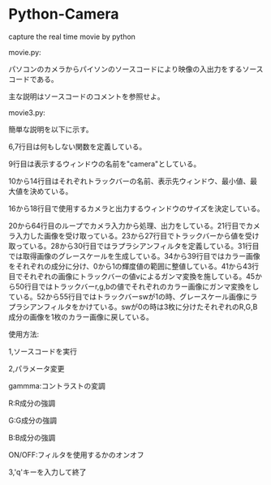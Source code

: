 # Python-Camera
capture the real time movie by python


movie.py:

パソコンのカメラからパイソンのソースコードにより映像の入出力をするソースコードである。

主な説明はソースコードのコメントを参照せよ。


movie3.py:

簡単な説明を以下に示す。

6,7行目は何もしない関数を定義している。

9行目は表示するウィンドウの名前を"camera"としている。

10から14行目はそれぞれトラックバーの名前、表示先ウィンドウ、最小値、最大値を決めている。

16から18行目で使用するカメラと出力するウィンドウのサイズを決定している。

20から64行目のループでカメラ入力から処理、出力をしている。21行目でカメラ入力した画像を受け取っている。23から27行目でトラックバーから値を受け取っている。28から30行目ではラプラシアンフィルタを定義している。31行目では取得画像のグレースケールを生成している。34から39行目ではカラー画像をそれぞれの成分に分け、0から1の輝度値の範囲に整値している。41から43行目でそれぞれの画像にトラックバーの値vによるガンマ変換を施している。45から50行目ではトラックバーr,g,bの値でそれぞれのカラー画像にガンマ変換をしている。52から55行目ではトラックバーswが1の時、グレースケール画像にラプラシアンフィルタをかけている。swが0の時は3枚に分けたそれぞれのR,G,B成分の画像を1枚のカラー画像に戻している。


使用方法:

1,ソースコードを実行

2,パラメータ変更

  gammma:コントラストの変調
  
  R:R成分の強調
  
  G:G成分の強調
  
  B:B成分の強調
  
  ON/OFF:フィルタを使用するかのオンオフ
  
 3,'q'キーを入力して終了
 
 

